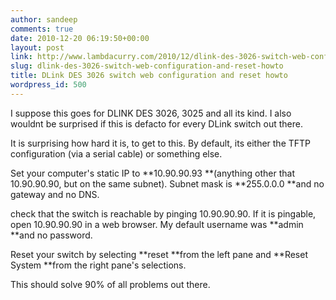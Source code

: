 ```yaml
---
author: sandeep
comments: true
date: 2010-12-20 06:19:50+00:00
layout: post
link: http://www.lambdacurry.com/2010/12/dlink-des-3026-switch-web-configuration-and-reset-howto/
slug: dlink-des-3026-switch-web-configuration-and-reset-howto
title: DLink DES 3026 switch web configuration and reset howto
wordpress_id: 500
---
```


I suppose this goes for DLINK DES 3026, 3025 and all its kind. I also wouldnt be surprised if this is defacto for every DLink switch out there.

It is surprising how hard it is, to get to this. By default, its either the TFTP configuration (via a serial cable) or something else.

Set your computer's static IP to **10.90.90.93 **(anything other that 10.90.90.90, but on the same subnet). Subnet mask is **255.0.0.0 **and no gateway and no DNS.

check that the switch is reachable by pinging 10.90.90.90. If it is pingable, open 10.90.90.90 in a web browser. My default username was **admin **and no password.

Reset your switch by selecting **reset **from the left pane and **Reset System **from the right pane's selections.



This should solve 90% of all problems out there.
